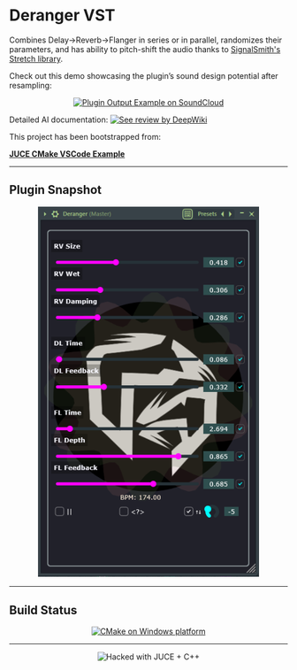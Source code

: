 # Deranger VST

Combines Delay→Reverb→Flanger in series or in parallel, randomizes their parameters, and has ability to pitch-shift the audio thanks to [SignalSmith's Stretch library](https://github.com/Signalsmith-Audio/signalsmith-stretch).

Check out this demo showcasing the plugin’s sound design potential after resampling:
<p align="center">
  <a href="https://soundcloud.com/amp1ee/digital-ocean/s-8yxNCXALSuc?si=63ab54482c614f73a3910c795edd7071">
    <img src="https://img.shields.io/badge/SoundCloud-Plugin%20output%20example-orange?logo=soundcloud" alt="Plugin Output Example on SoundCloud" />
  </a>
</p>

Detailed AI documentation: <a href="https://deepwiki.com/amp1ee/deranger"><img src="https://deepwiki.com/badge.svg" alt="See review by DeepWiki"></a>

This project has been bootstrapped from:

[**JUCE CMake VSCode Example**](https://github.com/tomoyanonymous/juce_cmake_vscode_example)

---

## Plugin Snapshot

<p align="center">
  <img src="assets/snapshot.png" alt="GUI Snapshot" width="400"/>
</p>

---

## Build Status

<p align="center">
  <a href="https://github.com/amp1ee/effect_rack/actions/workflows/cmake-multiple-platforms.yml">
    <img src="https://github.com/amp1ee/effect_rack/actions/workflows/cmake-multiple-platforms.yml/badge.svg" alt="CMake on Windows platform" />
  </a>
</p>

---

<p align="center">
  <img src="https://img.shields.io/badge/⚡%20Made%20with-%E2%9D%A4%20JUCE%20+%20%F0%9F%9B%A0%EF%B8%8F%20C++-black?style=for-the-badge" alt="Hacked with JUCE + C++"/>
</p>

